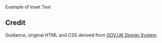 <ExampleContainer>
    <ExampleHeading>Example of Inset Text</ExampleHeading>
    <Example title="Example: Inset text">
        <InsetText />
    </Example>
</ExampleContainer>

## Credit

Guidance, original HTML and CSS derived from [GOV.UK Design System](https://github.com/alphagov/govuk-frontend).
